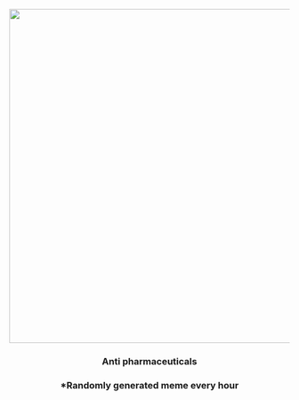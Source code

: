 <p align="center">
        <img src="https://i.redd.it/z53im71bed1a1.jpg" width="600" height="600">
        </p>
        <h3 align="center">Anti pharmaceuticals</h3>
        <h3 align="center">*Randomly generated meme every hour</h3>
    
